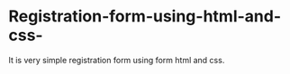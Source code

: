 # Registration-form-using-html-and-css-
It is  very simple registration form using form html and css. 
